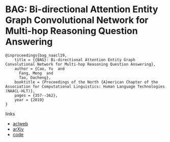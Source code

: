 # BAG: Bi-directional Attention Entity Graph Convolutional Network for Multi-hop Reasoning Question Answering

```
@inproceedings{bag_naacl19,
    title = {{BAG}: Bi-directional Attention Entity Graph Convolutional Network for Multi-hop Reasoning Question Answering},
    author = {Cao, Yu  and
      Fang, Meng  and
      Tao, Dacheng},
    booktitle = {Proceedings of the North {A}merican Chapter of the Association for Computational Linguistics: Human Language Technologies (NAACL-HLT)},
    pages = {357--362},
    year = {2019}
}
```

links
- [aclweb](https://aclweb.org/anthology/papers/N/N19/N19-1032/)
- [arXiv](https://arxiv.org/abs/1904.04969)
- [code](https://github.com/caoyu1991/BAG)
